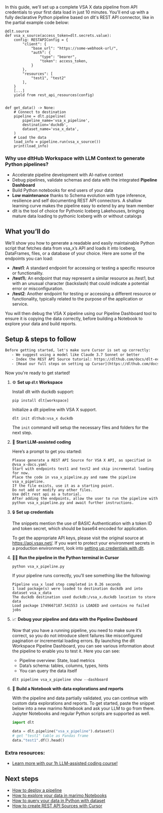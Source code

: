 In this guide, we'll set up a complete VSA X data pipeline from API credentials to your first data load in just 10 minutes. You'll end up with a fully declarative Python pipeline based on dlt's REST API connector, like in the partial example code below:

```python-outcome
@dlt.source
def vsa_x_source(access_token=dlt.secrets.value):
    config: RESTAPIConfig = {
        "client": {
            "base_url": "https://some-webhook-url/",
            "auth": {
                "type": "bearer",
                "token": access_token,
            }
        },
        "resources": [
            "test1", "test2"
        ],
    }
    [...]
    yield from rest_api_resources(config)


def get_data() -> None:
    # Connect to destination
    pipeline = dlt.pipeline(
        pipeline_name='vsa_x_pipeline',
        destination='duckdb',
        dataset_name='vsa_x_data', 
    )
    # Load the data
    load_info = pipeline.run(vsa_x_source())
    print(load_info) 
```

### Why use dltHub Workspace with LLM Context to generate Python pipelines?

- Accelerate pipeline development with AI-native context
- Debug pipelines, validate schemas and data with the integrated **Pipeline Dashboard**
- Build Python notebooks for end users of your data
- **Low maintenance** thanks to Schema evolution with type inference, resilience and self documenting REST API connectors. A shallow learning curve makes the pipeline easy to extend by any team member
- dlt is the tool of choice for Pythonic Iceberg Lakehouses, bringing mature data loading to pythonic Iceberg with or without catalogs

## What you’ll do

We’ll show you how to generate a readable and easily maintainable Python script that fetches data from vsa_x’s API and loads it into Iceberg, DataFrames, files, or a database of your choice. Here are some of the endpoints you can load:

- **/test1**: A standard endpoint for accessing or testing a specific resource or functionality.
- **/test1\\**: An endpoint that may represent a similar resource as /test1, but with an unusual character (backslash) that could indicate a potential error or misconfiguration.
- **/test2**: Another endpoint for testing or accessing a different resource or functionality, typically related to the purpose of the application or service.

You will then debug the VSA X pipeline using our Pipeline Dashboard tool to ensure it is copying the data correctly, before building a Notebook to explore your data and build reports.

## Setup & steps to follow

```default
Before getting started, let's make sure Cursor is set up correctly:
   - We suggest using a model like Claude 3.7 Sonnet or better
   - Index the REST API Source tutorial: https://dlthub.com/docs/dlt-ecosystem/verified-sources/rest_api/ and add it to context as **@dlt rest api**
   - [Read our full steps on setting up Cursor](https://dlthub.com/docs/dlt-ecosystem/llm-tooling/cursor-restapi#23-configuring-cursor-with-documentation)
```

Now you're ready to get started!

1. ⚙️ **Set up `dlt` Workspace**
    
    Install dlt with duckdb support:
    ```shell
    pip install dlt[workspace]
    ```

    Initialize a dlt pipeline with VSA X support.
    ```shell
    dlt init dlthub:vsa_x duckdb
    ```

    The `init` command will setup the necessary files and folders for the next step.
    
2. 🤠 **Start LLM-assisted coding**
    
    Here’s a prompt to get you started:
    
    ```prompt
    Please generate a REST API Source for VSA X API, as specified in @vsa_x-docs.yaml 
    Start with endpoints test1 and test2 and skip incremental loading for now. 
    Place the code in vsa_x_pipeline.py and name the pipeline vsa_x_pipeline. 
    If the file exists, use it as a starting point. 
    Do not add or modify any other files. 
    Use @dlt rest api as a tutorial. 
    After adding the endpoints, allow the user to run the pipeline with python vsa_x_pipeline.py and await further instructions.
    ```

    
3. 🔒 **Set up credentials** 
    
    The snippets mention the use of BASIC Authentication with a token ID and token secret, which should be base64 encoded for application.
    
    To get the appropriate API keys, please visit the original source at https://api.vsax.net/.
    If you want to protect your environment secrets in a production environment, look into [setting up credentials with dlt](https://dlthub.com/docs/walkthroughs/add_credentials).
    
4. 🏃‍♀️ **Run the pipeline in the Python terminal in Cursor**
    
    ```shell
    python vsa_x_pipeline.py
    ```
    
    If your pipeline runs correctly, you’ll see something like the following:
    
    ```shell
    Pipeline vsa_x load step completed in 0.26 seconds
    1 load package(s) were loaded to destination duckdb and into dataset vsa_x_data
    The duckdb destination used duckdb:/vsa_x.duckdb location to store data
    Load package 1749667187.541553 is LOADED and contains no failed jobs
    ```
    
5. 📈 **Debug your pipeline and data with the Pipeline Dashboard**

    Now that you have a running pipeline, you need to make sure it’s correct, so you do not introduce silent failures like misconfigured pagination or incremental loading errors. By launching the dlt Workspace Pipeline Dashboard, you can see various information about the pipeline to enable you to test it. Here you can see:
    - Pipeline overview: State, load metrics
    - Data’s schema: tables, columns, types, hints
    - You can query the data itself
    
    ```shell
    dlt pipeline vsa_x_pipeline show --dashboard
    ```
    
6. 🐍 **Build a Notebook with data explorations and reports**

    With the pipeline and data partially validated, you can continue with custom data explorations and reports. To get started, paste the snippet below into a new marimo Notebook and ask your LLM to go from there. Jupyter Notebooks and regular Python scripts are supported as well.

    
    ```python
    import dlt

   data = dlt.pipeline("vsa_x_pipeline").dataset()
   # get "test1" table as Pandas frame
   data."test1".df().head()
    ```

### Extra resources:

- [Learn more with our 1h LLM-assisted coding course!](https://www.youtube.com/watch?v=GGid70rnJuM)

## Next steps

- [How to deploy a pipeline](https://dlthub.com/docs/walkthroughs/deploy-a-pipeline)
- [How to explore your data in marimo Notebooks](https://dlthub.com/docs/general-usage/dataset-access/marimo)
- [How to query your data in Python with dataset](https://dlthub.com/docs/general-usage/dataset-access/dataset)
- [How to create REST API Sources with Cursor](https://dlthub.com/docs/dlt-ecosystem/llm-tooling/cursor-restapi)